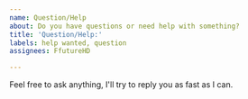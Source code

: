 ```yaml
---
name: Question/Help
about: Do you have questions or need help with something?
title: 'Question/Help:'
labels: help wanted, question
assignees: FfutureHD

---
```


Feel free to ask anything, I'll try to reply you as fast as I can.
